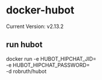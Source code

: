 # docker-hubot

Current Version: v2.13.2

## run hubot

docker run -e HUBOT_HIPCHAT_JID=<jid> \
-e HUBOT_HIPCHAT_PASSWORD=<password> \
-d robruth/hubot

